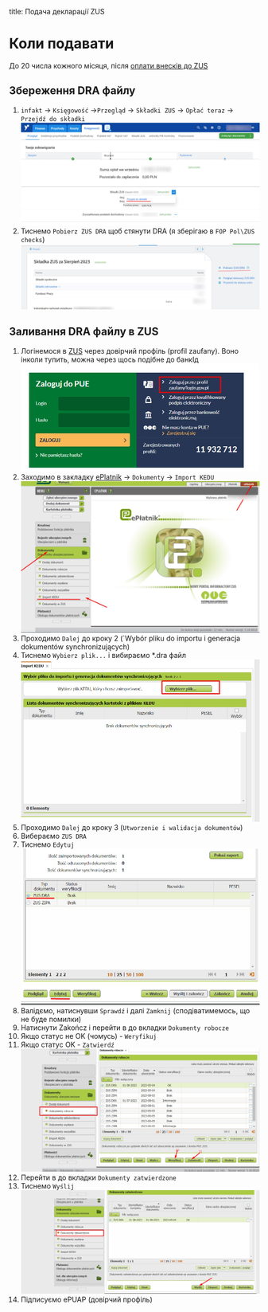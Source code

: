 title: Подача декларації ZUS 

# Коли подавати

До 20 числа кожного місяця, після [оплати внесків до ZUS](/routine/zus)

## Збереження DRA файлу

1. `infakt` -> `Księgowość` ->`Przegląd` -> `Składki ZUS` -> `Opłać teraz` -> `Przejdź do składki`
<a>![alt taxes tab](../img/zus_dra/select_skladka.jpg) </a>
2. Тиснемо `Pobierz ZUS DRA` щоб стянути DRA (я зберігаю в `FOP Pol\ZUS checks`)
<a>![alt taxes tab](../img/zus_dra/download_dra_from_infakt.jpg) </a>

## Заливання DRA файлу в ZUS
1. Логінемося в [ZUS](https://www.zus.pl/portal/logowanie.npi) через довірчий профіль (profil zaufany). Воно інколи тупить, можна через щось подібне до банкІд
<a>![alt taxes tab](../img/zus_dra/zus_log_in.jpg) </a>
2. Заходимо в закладку [ePlatnik](https://www.zus.pl/portal/eplMain.npi) -> `Dokumenty` -> `Import KEDU`
<a>![alt import kedu](../img/zus_dra/zus_select_import_kedu.jpg) </a>
3. Проходимо `Dalej` до кроку 2 (`Wybór pliku do importu i generacja dokumentów synchronizujących)
4. Тиснемо `Wybierz plik...` і вибираємо *.dra файл
 <a>![alt select plik](../img/zus_dra/select_plik.jpg) </a>
5. Проходимо `Dalej` до кроку 3 (`Utworzenie i walidacja dokumentów`)  
6. Вибераємо `ZUS DRA`
7. Тиснемо `Edytuj`
<a>![alt edit dra](../img/zus_dra/edit_dra.jpg) </a>
8. Валідємо, натиснувши `Sprawdź` і далі `Zamknij` (сподіватимемось, що не буде помилки)
9. Натиснути Zakończ і перейти в до вкладки `Dokumenty robocze`
10. Якщо статус не OK (чомусь) - `Weryfikuj`
11. Якщо статус OK - `Zatwierdź`
<a>![alt work docs](../img/zus_dra/zus_work_docs.jpg) </a>
12. Перейти в до вкладки `Dokumenty zatwierdzone`
13. Тиснемо `Wyślij`
<a>![alt confirmed docs](../img/zus_dra/zus_confirmed_docs.jpg) </a>
14. Підписуємо ePUAP (довірчий профіль)
